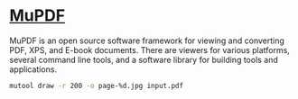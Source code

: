 # [MuPDF](https://mupdf.com/docs/index.html)

MuPDF is an open source software framework for viewing and converting PDF, XPS, and E-book
documents. There are viewers for various platforms, several command line tools, and a software
library for building tools and applications.

```bash
mutool draw -r 200 -o page-%d.jpg input.pdf
```
